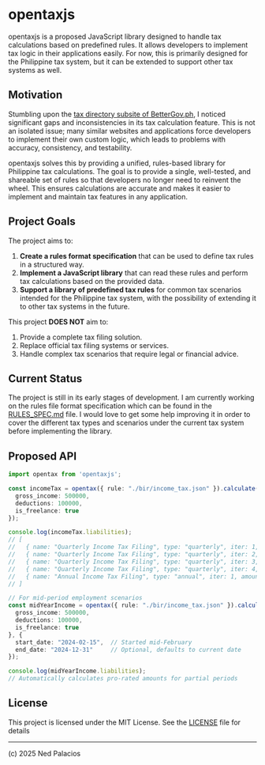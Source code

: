 # opentaxjs
opentaxjs is a proposed JavaScript library designed to handle tax calculations based on predefined rules. It allows developers to implement tax logic in their applications easily. For now, this is primarily designed for the Philippine tax system, but it can be extended to support other tax systems as well.

## Motivation
Stumbling upon the [tax directory subsite of BetterGov.ph](https://taxdirectory.bettergov.ph/), I noticed significant gaps and inconsistencies in its tax calculation feature. This is not an isolated issue; many similar websites and applications force developers to implement their own custom logic, which leads to problems with accuracy, consistency, and testability.

opentaxjs solves this by providing a unified, rules-based library for Philippine tax calculations. The goal is to provide a single, well-tested, and shareable set of rules so that developers no longer need to reinvent the wheel. This ensures calculations are accurate and makes it easier to implement and maintain tax features in any application.

## Project Goals
The project aims to:

1. **Create a rules format specification** that can be used to define tax rules in a structured way.
2. **Implement a JavaScript library** that can read these rules and perform tax calculations based on the provided data.
3. **Support a library of predefined tax rules** for common tax scenarios intended for the Philippine tax system, with the possibility of extending it to other tax systems in the future.

This project **DOES NOT** aim to:
1. Provide a complete tax filing solution.
2. Replace official tax filing systems or services.
3. Handle complex tax scenarios that require legal or financial advice.

## Current Status
The project is still in its early stages of development. I am currently working on the rules file format specification which can be found in the [RULES_SPEC.md](RULES_SPEC.md) file. I would love to get some help improving it in order to cover the different tax types and scenarios under the current tax system before implementing the library.

## Proposed API

```typescript
import opentax from 'opentaxjs';

const incomeTax = opentax({ rule: "./bir/income_tax.json" }).calculate({
  gross_income: 500000,
  deductions: 100000,
  is_freelance: true
});

console.log(incomeTax.liabilities);
// [
//   { name: "Quarterly Income Tax Filing", type: "quarterly", iter: 1, amount: 12000, target_filing_date: Date },
//   { name: "Quarterly Income Tax Filing", type: "quarterly", iter: 2, amount: 12000, target_filing_date: Date },
//   { name: "Quarterly Income Tax Filing", type: "quarterly", iter: 3, amount: 12000, target_filing_date: Date },
//   { name: "Quarterly Income Tax Filing", type: "quarterly", iter: 4, amount: 12000, target_filing_date: Date },
//   { name: "Annual Income Tax Filing", type: "annual", iter: 1, amount: 48000, target_filing_date: Date }
// ]

// For mid-period employment scenarios
const midYearIncome = opentax({ rule: "./bir/income_tax.json" }).calculate({
  gross_income: 500000,
  deductions: 100000,
  is_freelance: true
}, {
  start_date: "2024-02-15",  // Started mid-February
  end_date: "2024-12-31"     // Optional, defaults to current date
});

console.log(midYearIncome.liabilities);
// Automatically calculates pro-rated amounts for partial periods
```

## License
This project is licensed under the MIT License. See the [LICENSE](LICENSE) file for details

---

(c) 2025 Ned Palacios
